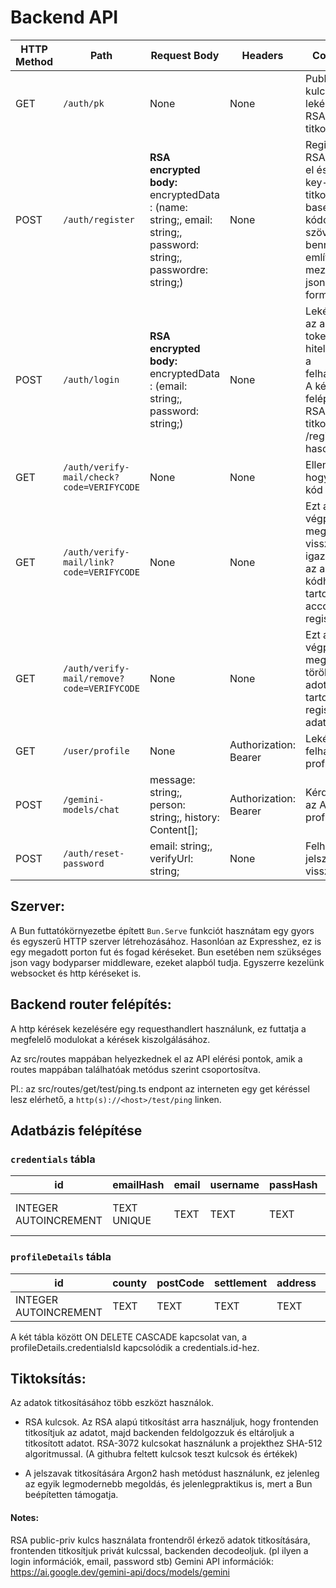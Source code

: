 # Backend API 

| **HTTP Method**|**Path**| **Request Body**| **Headers**| **Comments**|
|----------------|--------|-----------------|------------|-------------|
| GET            | `/auth/pk` | None | None | Publikus kulcs lekérése az RSA titkosításhoz.
| POST           | `/auth/register`| **RSA encrypted body:** encryptedData : (name: string;, email: string;, password: string;, passwordre: string;) | None | Regisztráció RSA-OAEP-el és a public key-el titkosítva, base64 kódolású szöveget vár, benne a fent említett mezőkkel, json formátumban.
| POST | `/auth/login` | **RSA encrypted body:** encryptedData : (email: string;, password: string;) | None | Lekérhetjük az access tokent, amivel hitelesíthetjük a felhasználót. A kérés felépítése RSA titkosított, a /register-hez hasonlóan.
| GET | `/auth/verify-mail/check?code=VERIFYCODE` | None | None | Ellenőrizzük hogy az adott kód él-e még
| GET | `/auth/verify-mail/link?code=VERIFYCODE` | None | None | Ezt a végpointot meghívva vissza igazolhatjuk az adott kódhoz tartozó account regisztrációját
| GET | `/auth/verify-mail/remove?code=VERIFYCODE` | None | None | Ezt a végpointot meghívva törölhetjük az adott kódhoz tartozó regisztráció adatait
| GET | `/user/profile` | None | Authorization: Bearer <token> | Lekérhetjük a felhasználó profil adatait
| POST | `/gemini-models/chat` | message: string;, person: string;, history: Content[]; | Authorization: Bearer <token> | Kérdezhetünk az AI profiloktól.
| POST | `/auth/reset-password` | email: string;, verifyUrl: string; | None | Felhasználó jelszó visszaállítása. 

## Szerver:

A Bun futtatókörnyezetbe épített `Bun.Serve` funkciót hasznátam egy gyors és egyszerű HTTP szerver létrehozásához.
Hasonlóan az Expresshez, ez is egy megadott porton fut és fogad kéréseket.
Bun esetében nem szükséges json vagy bodyparser middleware, ezeket alapból tudja.
Egyszerre kezelünk websocket és http kéréseket is.

## Backend router felépítés:

A http kérések kezelésére egy requesthandlert használunk, ez futtatja a megfelelő modulokat a kérések kiszolgálásához.

Az src/routes mappában helyezkednek el az API elérési pontok, amik a routes mappában találhatóak metódus szerint csoportosítva.

Pl.: az src/routes/get/test/ping.ts endpont az interneten egy get kéréssel lesz elérhető, a `http(s)://<host>/test/ping` linken.

## Adatbázis felépítése

### `credentials` tábla

| **id** | **emailHash** | **email** | **username** | **passHash** | **timeCreated** | **isActive** | **failedAttempts** | **lastLogin** | **role** | **mgmtToken** | **twofaSecret** |
|--------|--------------|-----------|--------------|--------------|----------------|-------------|------------------|------------|------|------------|-------------|
| INTEGER AUTOINCREMENT | TEXT UNIQUE | TEXT | TEXT | TEXT | INTEGER (strftime('%s', 'now')) | NUMERIC DEFAULT FALSE | INTEGER DEFAULT 0 | INTEGER | TEXT DEFAULT 'user' | TEXT | TEXT |

### `profileDetails` tábla

| **id** | **county** | **postCode** | **settlement** | **address** | **pictureUrl** | **credentialsId** |
|--------|----------|------------|-------------|---------|------------|---------------|
| INTEGER AUTOINCREMENT | TEXT | TEXT | TEXT | TEXT | TEXT | INTEGER UNIQUE |

A két tábla között ON DELETE CASCADE kapcsolat van, a profileDetails.credentialsId kapcsolódik a credentials.id-hez.


## Tiktoksítás:

Az adatok titkosításához több eszközt használok. 
- RSA kulcsok. Az RSA alapú titkosítást arra használjuk, hogy frontenden titkosítjuk az adatot, majd backenden feldolgozzuk és eltároljuk a titkosított adatot. RSA-3072 kulcsokat használunk a projekthez SHA-512 algoritmussal.
(A githubra feltett kulcsok teszt kulcsok és értékek)

- A jelszavak titkosítására Argon2 hash metódust használunk, ez jelenleg az egyik legmodernebb megoldás, és jelenlegpraktikus is, mert a Bun beépítetten támogatja.

#### Notes:

RSA public-priv kulcs használata frontendről érkező adatok titkosítására, frontenden titkosítjuk privát kulcssal, backenden decodeoljuk. (pl ilyen a login információk, email, password stb)
Gemini API információk: https://ai.google.dev/gemini-api/docs/models/gemini
